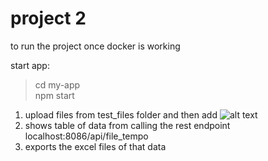 # project 2
to run the project once docker is working

start app:<br>
>cd my-app<br>
>npm start

1. upload files from test_files folder and then add
![alt text](https://github.com/KevinF18/project2/blob/main/Screenshot.png)
3. shows table of data from calling the rest endpoint localhost:8086/api/file_tempo
4. exports the excel files of that data
